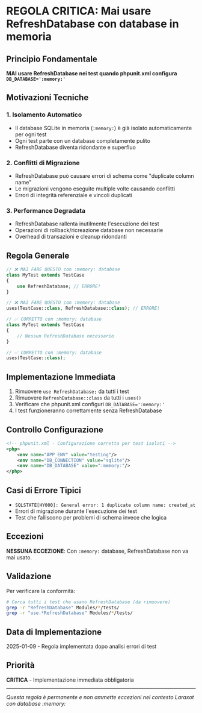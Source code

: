 # REGOLA CRITICA: Mai usare RefreshDatabase con database in memoria

## Principio Fondamentale
**MAI usare RefreshDatabase nei test quando phpunit.xml configura `DB_DATABASE=':memory:'`**

## Motivazioni Tecniche

### 1. Isolamento Automatico
- Il database SQLite in memoria (`:memory:`) è già isolato automaticamente per ogni test
- Ogni test parte con un database completamente pulito
- RefreshDatabase diventa ridondante e superfluo

### 2. Conflitti di Migrazione
- RefreshDatabase può causare errori di schema come "duplicate column name"
- Le migrazioni vengono eseguite multiple volte causando conflitti
- Errori di integrità referenziale e vincoli duplicati

### 3. Performance Degradata
- RefreshDatabase rallenta inutilmente l'esecuzione dei test
- Operazioni di rollback/ricreazione database non necessarie
- Overhead di transazioni e cleanup ridondanti

## Regola Generale
```php
// ❌ MAI FARE QUESTO con :memory: database
class MyTest extends TestCase
{
    use RefreshDatabase; // ERRORE!
}

// ❌ MAI FARE QUESTO con :memory: database  
uses(TestCase::class, RefreshDatabase::class); // ERRORE!

// ✅ CORRETTO con :memory: database
class MyTest extends TestCase
{
    // Nessun RefreshDatabase necessario
}

// ✅ CORRETTO con :memory: database
uses(TestCase::class);
```

## Implementazione Immediata
1. Rimuovere `use RefreshDatabase;` da tutti i test
2. Rimuovere `RefreshDatabase::class` da tutti i `uses()`
3. Verificare che phpunit.xml configuri `DB_DATABASE=':memory:'`
4. I test funzioneranno correttamente senza RefreshDatabase

## Controllo Configurazione
```xml
<!-- phpunit.xml - Configurazione corretta per test isolati -->
<php>
    <env name="APP_ENV" value="testing"/>
    <env name="DB_CONNECTION" value="sqlite"/>
    <env name="DB_DATABASE" value=":memory:"/>
</php>
```

## Casi di Errore Tipici
- `SQLSTATE[HY000]: General error: 1 duplicate column name: created_at`
- Errori di migrazione durante l'esecuzione dei test
- Test che falliscono per problemi di schema invece che logica

## Eccezioni
**NESSUNA ECCEZIONE**: Con `:memory:` database, RefreshDatabase non va mai usato.

## Validazione
Per verificare la conformità:
```bash
# Cerca tutti i test che usano RefreshDatabase (da rimuovere)
grep -r "RefreshDatabase" Modules/*/tests/
grep -r "use.*RefreshDatabase" Modules/*/tests/
```

## Data di Implementazione
2025-01-09 - Regola implementata dopo analisi errori di test

## Priorità
**CRITICA** - Implementazione immediata obbligatoria

---
*Questa regola è permanente e non ammette eccezioni nel contesto Laraxot con database :memory:*
